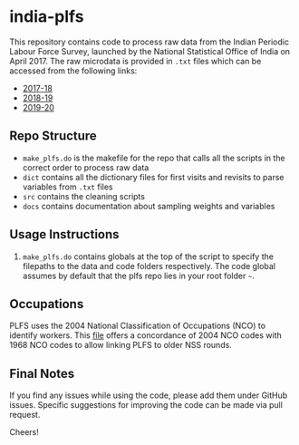 # **india-plfs**

This repository contains code to process raw data from the Indian Periodic Labour Force Survey, launched by the National Statistical Office of India on April 2017. The raw microdata is provided in `.txt` files which can be accessed from the following links:

- [2017-18](http://microdata.gov.in/nada43/index.php/catalog/146)
- [2018-19](https://mospi.gov.in/documents/213904/531813//README_demo1602840302629.pdf/768fdbbf-a813-e0d3-7242-ab7a9ffd4cd5)
- [2019-20](https://www.mospi.gov.in/documents/213904/1216623//READMEM1627035725633.pdf/77c18981-9c85-a04a-3a35-af31ce8ce685)

## **Repo Structure**

- `make_plfs.do` is the makefile for the repo that calls all the scripts in the correct order to process raw data
- `dict` contains all the dictionary files for first visits and revisits to parse variables from `.txt` files
- `src` contains the cleaning scripts
- `docs` contains documentation about sampling weights and variables

## Usage Instructions

1. `make_plfs.do` contains globals at the top of the script to specify the filepaths to the data and code folders respectively. The code global assumes by default that the plfs repo lies in your root folder `~`.

## Occupations

PLFS uses the 2004 National Classification of Occupations (NCO) to identify workers. This [file](https://labour.gov.in/sites/default/files/AlphabeticalIndex.pdf) offers a concordance of 2004 NCO codes with 1968 NCO codes to allow linking PLFS to older NSS rounds.

## Final Notes
If you find any issues while using the code, please add them under GitHub issues. Specific suggestions for improving the code can be made via pull request.

Cheers!
